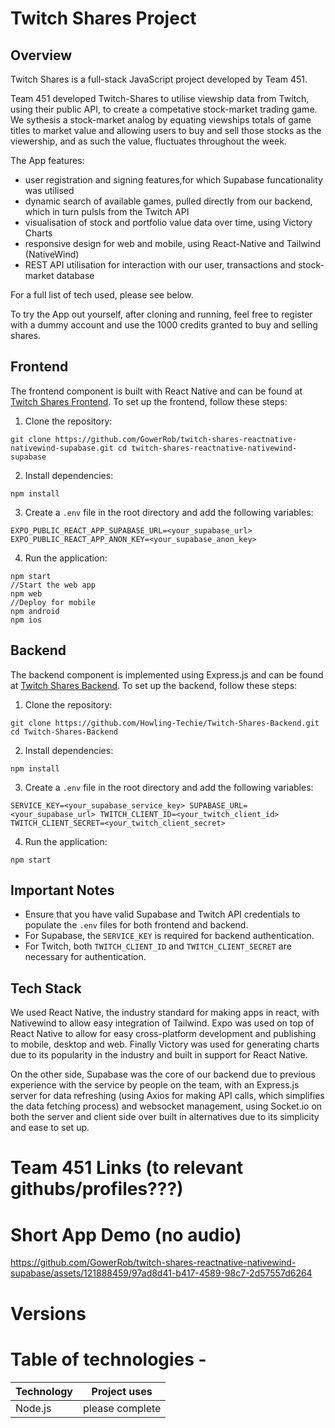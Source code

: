# Twitch Shares Project
## Overview
Twitch Shares is a full-stack JavaScript project developed by Team 451.

Team 451 developed Twitch-Shares to utilise viewship data from Twitch, using their public API, to create a competative stock-market trading game.  We sythesis a stock-market analog by equating viewships totals of game titles to market value and allowing users to buy and sell those stocks as the viewership, and as such the value, fluctuates throughout the week.

The App features:
- user registration and signing features,for which Supabase funcationality was utilised
- dynamic search of available games, pulled directly from our backend, which in turn pulsls from the Twitch API
- visualisation of stock and portfolio value data over time, using Victory Charts
- responsive design for web and mobile, using React-Native and Tailwind (NativeWind)
- REST API utilisation for interaction with our user, transactions and stock-market database

For a full list of tech used, please see below.

To try the App out yourself, after cloning and running, feel free to register with a dummy account and use the 1000 credits granted to buy and selling shares.


## Frontend
The frontend component is built with React Native and can be found at [Twitch Shares Frontend](https://github.com/GowerRob/twitch-shares-reactnative-nativewind-supabase). To set up the frontend, follow these steps:
1. Clone the repository:
```
git clone https://github.com/GowerRob/twitch-shares-reactnative-nativewind-supabase.git cd twitch-shares-reactnative-nativewind-supabase
```
2. Install dependencies:
```
npm install
```
3. Create a `.env` file in the root directory and add the following variables:
```
EXPO_PUBLIC_REACT_APP_SUPABASE_URL=<your_supabase_url> EXPO_PUBLIC_REACT_APP_ANON_KEY=<your_supabase_anon_key>
```
4. Run the application:
```
npm start
//Start the web app
npm web
//Deploy for mobile
npm android
npm ios
```
## Backend
The backend component is implemented using Express.js and can be found at [Twitch Shares Backend](https://github.com/Howling-Techie/Twitch-Shares-Backend). To set up the backend, follow these steps:
1. Clone the repository:
```
git clone https://github.com/Howling-Techie/Twitch-Shares-Backend.git cd Twitch-Shares-Backend
```
2. Install dependencies:
```
npm install
```
3. Create a ```.env``` file in the root directory and add the following variables:
```
SERVICE_KEY=<your_supabase_service_key> SUPABASE_URL=<your_supabase_url> TWITCH_CLIENT_ID=<your_twitch_client_id> TWITCH_CLIENT_SECRET=<your_twitch_client_secret>
```
4. Run the application:
```
npm start
```

## Important Notes
- Ensure that you have valid Supabase and Twitch API credentials to populate the `.env` files for both frontend and backend.
- For Supabase, the `SERVICE_KEY` is required for backend authentication.
- For Twitch, both `TWITCH_CLIENT_ID` and `TWITCH_CLIENT_SECRET` are necessary for authentication.

## Tech Stack
We used React Native, the industry standard for making apps in react, with Nativewind to allow easy integration of Tailwind. Expo was used on top of React Native to allow for easy cross-platform development and publishing to mobile, desktop and web. Finally Victory was used for generating charts due to its popularity in the industry and built in support for React Native.

On the other side, Supabase was the core of our backend due to previous experience with the service by people on the team, with an Express.js server for data refreshing (using Axios for making API calls, which simplifies the data fetching process) and websocket management, using Socket.io on both the server and client side over built in alternatives due to its simplicity and ease to set up.




# Team 451 Links (to relevant githubs/profiles???)



# Short App Demo (no audio)


https://github.com/GowerRob/twitch-shares-reactnative-nativewind-supabase/assets/121888459/97ad8d41-b417-4589-98c7-2d57557d6264



# Versions



# Table of technologies - 
| Technology | Project uses |
|------------|--------------|
| Node.js | please complete |















